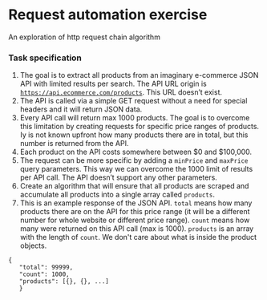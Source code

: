 # Request automation exercise
An exploration of http request chain algorithm 

### Task specification

1. The goal is to extract all products from an imaginary e-commerce JSON API with limited results per search. The API URL origin is [`https://api.ecommerce.com/products`](https://api.ecommerce.com/products). This URL doesn’t exist.
2. The API is called via a simple GET request without a need for special headers and it will return JSON data.
3. Every API call will return max 1000 products. The goal is to overcome this limitation by creating requests for specific price ranges of products. Iy is not known upfront how many products there are in total, but this number is returned from the API.
4. Each product on the API costs somewhere between $0 and $100,000.
5. The request can be more specific by adding a `minPrice` and `maxPrice` query parameters. This way we can overcome the 1000 limit of results per API call. The API doesn’t support any other parameters.
6. Create an algorithm that will ensure that all products are scraped and accumulate all products into a single array called `products`.
7. This is an example response of the JSON API. `total` means how many products there are on the API for this price range (it will be a different number for whole website or different price range). `count` means how many were returned on this API call (max is 1000). `products` is an array with the length of `count`. We don't care about what is inside the product objects. 
````
{
   "total": 99999,
   "count": 1000,
   "products": [{}, {}, ...]
   }
````